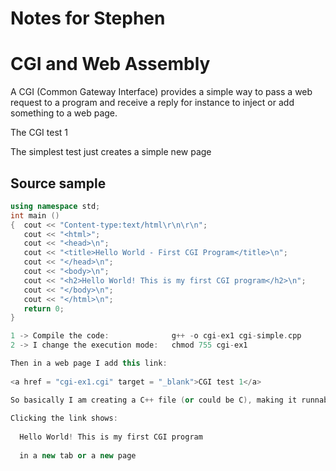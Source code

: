 # Notes for Stephen

# CGI and Web Assembly

A CGI (Common Gateway Interface) provides a simple way to pass a web request to a program and receive a reply for instance to inject or add something to a web page. 

The CGI test 1

The simplest test just creates a simple new page

## Source sample
```c++
using namespace std;
int main ()
{  cout << "Content-type:text/html\r\n\r\n";
   cout << "<html>";
   cout << "<head>\n";
   cout << "<title>Hello World - First CGI Program</title>\n";   
   cout << "</head>\n";
   cout << "<body>\n";
   cout << "<h2>Hello World! This is my first CGI program</h2>\n";
   cout << "</body>\n";
   cout << "</html>\n";
   return 0;
}

1 -> Compile the code:              g++ -o cgi-ex1 cgi-simple.cpp
2 -> I change the execution mode:   chmod 755 cgi-ex1

Then in a web page I add this link:
 
<a href = "cgi-ex1.cgi" target = "_blank">CGI test 1</a>

So basically I am creating a C++ file (or could be C), making it runnable and launching it via the web browser.
  
Clicking the link shows:
  
  Hello World! This is my first CGI program
  
  in a new tab or a new page

